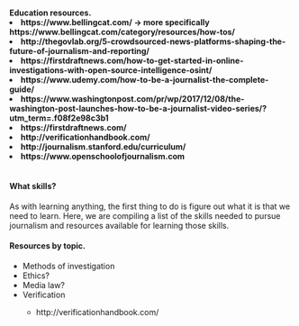 <h4>Education resources.</h4)
<ul>
  <li>https://www.bellingcat.com/ -> more specifically https://www.bellingcat.com/category/resources/how-tos/</li>
  <li>http://thegovlab.org/5-crowdsourced-news-platforms-shaping-the-future-of-journalism-and-reporting/</li>
  <li>https://firstdraftnews.com/how-to-get-started-in-online-investigations-with-open-source-intelligence-osint/</li>
  <li>https://www.udemy.com/how-to-be-a-journalist-the-complete-guide/</li>
  <li>https://www.washingtonpost.com/pr/wp/2017/12/08/the-washington-post-launches-how-to-be-a-journalist-video-series/?utm_term=.f08f2e98c3b1</li>
  <li>https://firstdraftnews.com/</li>
  <li>http://verificationhandbook.com/</li>
  <li>http://journalism.stanford.edu/curriculum/</li>
  <li>https://www.openschoolofjournalism.com</li>
</ul>

<br/>
<h4>What skills?</h4>
As with learning anything, the first thing to do is figure out what it is that we need to learn. Here, we are compiling a list of the skills needed to pursue journalism and resources available for learning those skills.
<h4>Resources by topic.</h4>
<ul>
  <li>Methods of investigation</li>
  <li>Ethics?</li> 
  <li>Media law?</li>
  
  <li>Verification</li> 
    <ul>
      <li>http://verificationhandbook.com/</li>
    </ul>
</ul>
